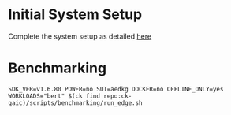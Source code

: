 # Initial System Setup 
Complete the system setup as detailed [here](https://github.com/krai/ck-qaic/blob/main/script/setup.aedk/README.md)

# Benchmarking 
``` 
SDK_VER=v1.6.80 POWER=no SUT=aedkg DOCKER=no OFFLINE_ONLY=yes  WORKLOADS="bert" $(ck find repo:ck-qaic)/scripts/benchmarking/run_edge.sh  
```